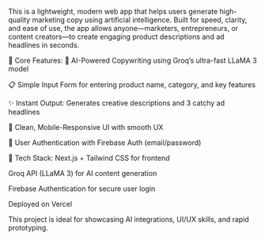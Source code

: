 This is a lightweight, modern web app that helps users generate high-quality marketing copy using artificial intelligence. Built for speed, clarity, and ease of use, the app allows anyone—marketers, entrepreneurs, or content creators—to create engaging product descriptions and ad headlines in seconds.

🔧 Core Features:
🧠 AI-Powered Copywriting using Groq’s ultra-fast LLaMA 3 model

📋 Simple Input Form for entering product name, category, and key features

✨ Instant Output: Generates creative descriptions and 3 catchy ad headlines

🧼 Clean, Mobile-Responsive UI with smooth UX

🔐 User Authentication with Firebase Auth (email/password)

🚀 Tech Stack:
Next.js + Tailwind CSS for frontend

Groq API (LLaMA 3) for AI content generation

Firebase Authentication for secure user login

Deployed on Vercel

This project is ideal for showcasing AI integrations, UI/UX skills, and rapid prototyping.

